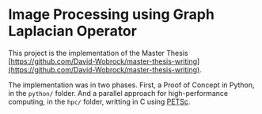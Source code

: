 # Image Processing using Graph Laplacian Operator

This project is the implementation of the Master Thesis [https://github.com/David-Wobrock/master-thesis-writing](https://github.com/David-Wobrock/master-thesis-writing).

The implementation was in two phases.
First, a Proof of Concept in Python, in the `python/` folder.
And a parallel approach for high-performance computing, in the `hpc/` folder, writting in C using [PETSc](http://www.mcs.anl.gov/petsc/).
